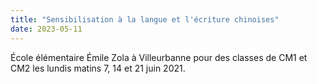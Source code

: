 ```yaml
---
title: "Sensibilisation à la langue et l'écriture chinoises"
date: 2023-05-11
---
```


École élémentaire Émile Zola à Villeurbanne pour des classes de CM1 et CM2 les lundis matins 7, 14 et 21 juin 2021.

